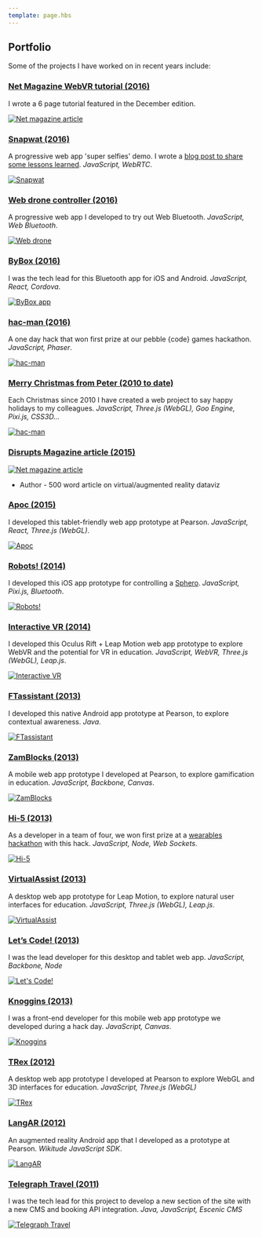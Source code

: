 ```yaml
---
template: page.hbs
---
```


## Portfolio

Some of the projects I have worked on in recent years include:

### [Net Magazine WebVR tutorial (2016)](https://www.myfavouritemagazines.co.uk/design/net-magazine-back-issues/net-december-2016-issue-287/)

I wrote a 6 page tutorial featured in the December edition.

[![Net magazine article](/images/pages/portfolio/net-mag-article.jpg)](https://www.myfavouritemagazines.co.uk/design/net-magazine-back-issues/net-december-2016-issue-287/)


### [Snapwat (2016)](https://github.com/samsunginternet/snapwat)

A progressive web app 'super selfies' demo. I wrote a [blog post to share some lessons learned](https://medium.com/samsung-internet-dev/things-i-learned-making-a-progressive-web-app-for-super-selfies-49e76d154e4f#.ou5dsn6r8). *JavaScript, WebRTC*.

[![Snapwat](/images/pages/portfolio/snapwat.png)](https://github.com/samsunginternet/snapwat)


### [Web drone controller (2016)](https://github.com/poshaughnessy/web-bluetooth-parrot-drone)

A progressive web app I developed to try out Web Bluetooth. *JavaScript, Web Bluetooth*.

[![Web drone](/images/pages/portfolio/web-drone.png)](https://github.com/poshaughnessy/web-bluetooth-parrot-drone)


### [ByBox (2016)](https://play.google.com/store/apps/details?id=com.bybox.stockonnect&hl=en_GB)

I was the tech lead for this Bluetooth app for iOS and Android. *JavaScript, React, Cordova*.

[![ByBox app](/images/pages/portfolio/ble-app.png)](https://play.google.com/store/apps/details?id=com.bybox.stockonnect&hl=en_GB)


### [hac-man (2016)](http://pebblecode.com/hac-man/)

A one day hack that won first prize at our pebble {code} games hackathon. *JavaScript, Phaser*.

[![hac-man](/images/pages/portfolio/hac-man.png)](http://pebblecode.com/hac-man/)


### [Merry Christmas from Peter (2010 to date)](http://www.merrychristmasfrompeter.co.uk)

Each Christmas since 2010 I have created a web project to say happy holidays to my colleagues. *JavaScript, 
Three.js (WebGL), Goo Engine, Pixi.js, CSS3D...*

[![hac-man](/images/pages/portfolio/christmas.png)](http://www.merrychristmasfrompeter.co.uk)


### [Disrupts Magazine article (2015)](https://peteroshaughnessy.com/posts/solving-big-data-for-humans/)

[![Net magazine article](/images/pages/portfolio/disrupt-mag-article.jpg)](https://peteroshaughnessy.com/posts/solving-big-data-for-humans/)

* Author - 500 word article on virtual/augmented reality dataviz


### [Apoc (2015)](http://labs.pearson.com/prototypes/apoc/)

I developed this tablet-friendly web app prototype at Pearson. *JavaScript, React, Three.js (WebGL)*.

[![Apoc](/images/pages/portfolio/apoc.png)](http://labs.pearson.com/prototypes/apoc/)


### [Robots! (2014)](http://labs.pearson.com/prototypes/robots/)

I developed this iOS app prototype for controlling a [Sphero](http://www.gosphero.com/). *JavaScript, Pixi.js, Bluetooth*.

[![Robots!](/images/pages/portfolio/robots2.png)](http://labs.pearson.com/prototypes/robots/)


### [Interactive VR (2014)](http://labs.pearson.com/prototypes/interactive-vr/)

I developed this Oculus Rift + Leap Motion web app prototype to explore WebVR and the potential for VR in education.
*JavaScript, WebVR, Three.js (WebGL), Leap.js*.

[![Interactive VR](/images/pages/portfolio/interactive-vr2.png)](http://labs.pearson.com/prototypes/interactive-vr/)


### [FTassistant (2013)](http://labs.pearson.com/prototypes/ftassistant/)

I developed this native Android app prototype at Pearson, to explore contextual awareness. *Java*.

[![FTassistant](/images/pages/portfolio/ftassistant2.png)](http://labs.pearson.com/prototypes/ftassistant/)


### [ZamBlocks (2013)](http://labs.pearson.com/prototypes/zamblocks-3/)

A mobile web app prototype I developed at Pearson, to explore gamification in education. *JavaScript, Backbone, Canvas*.

[![ZamBlocks](/images/pages/portfolio/zamblocks.png)](http://labs.pearson.com/prototypes/zamblocks-3/)


### [Hi-5 (2013)](http://labs.pearson.com/prototypes/hi-5/)

As a developer in a team of four, we won first prize at a [wearables hackathon](https://www.eventbrite.co.uk/e/google-glass-and-wearables-hackathon-tickets-9260154371)
with this hack. *JavaScript, Node, Web Sockets*.

[![Hi-5](/images/pages/portfolio/hi5.png)](http://labs.pearson.com/prototypes/hi-5/)


### [VirtualAssist (2013)](http://labs.pearson.com/prototypes/virtualassist/)

A desktop web app prototype for Leap Motion, to explore natural user interfaces for education. *JavaScript, 
Three.js (WebGL), Leap.js*.

[![VirtualAssist](/images/pages/portfolio/virtualassist.png)](http://labs.pearson.com/prototypes/virtualassist/)


### [Let’s Code! (2013)](http://labs.pearson.com/prototypes/lets-code/)

I was the lead developer for this desktop and tablet web app. *JavaScript, Backbone, Node*

[![Let's Code!](/images/pages/portfolio/letscode.png)](http://labs.pearson.com/prototypes/lets-code/)


### [Knoggins (2013)](http://labs.pearson.com/prototypes/knoggins/)

I was a front-end developer for this mobile web app prototype we developed during a hack day. *JavaScript, Canvas*.

[![Knoggins](/images/pages/portfolio/knoggins.png)](http://labs.pearson.com/prototypes/knoggins/)


### [TRex (2012)](http://labs.pearson.com/prototypes/trex/)

A desktop web app prototype I developed at Pearson to explore WebGL and 3D interfaces for education. *JavaScript, 
Three.js (WebGL)*

[![TRex](/images/pages/portfolio/trex.png)](http://labs.pearson.com/prototypes/trex/)


### [LangAR (2012)](http://labs.pearson.com/prototypes/langar-augmented-reality-talking-phrasebook/)

An augmented reality Android app that I developed as a prototype at Pearson. *Wikitude JavaScript SDK*.

[![LangAR](/images/pages/portfolio/langar.jpg)](http://labs.pearson.com/prototypes/langar-augmented-reality-talking-phrasebook/)


### [Telegraph Travel (2011)](http://www.telegraph.co.uk/travel/)

I was the tech lead for this project to develop a new section of the site with a new CMS and booking API integration. 
*Java, JavaScript, Escenic CMS*

[![Telegraph Travel](/images/pages/portfolio/telegraph-travel.png)](http://www.telegraph.co.uk/travel/)

